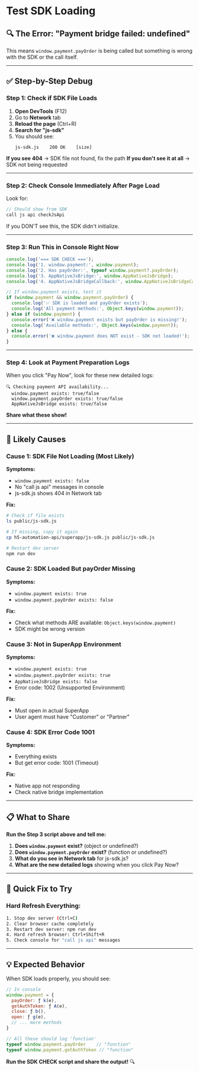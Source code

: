# Test SDK Loading

## 🔍 The Error: "Payment bridge failed: undefined"

This means `window.payment.payOrder` is being called but something is wrong with the SDK or the call itself.

---

## ✅ Step-by-Step Debug

### Step 1: Check if SDK File Loads

1. **Open DevTools** (F12)
2. Go to **Network** tab
3. **Reload the page** (Ctrl+R)
4. **Search for "js-sdk"**
5. You should see:
   ```
   js-sdk.js    200 OK    [size]
   ```

**If you see 404** → SDK file not found, fix the path
**If you don't see it at all** → SDK not being requested

---

### Step 2: Check Console Immediately After Page Load

Look for:
```javascript
// Should show from SDK
call js api checkJsApi
```

If you DON'T see this, the SDK didn't initialize.

---

### Step 3: Run This in Console Right Now

```javascript
console.log('=== SDK CHECK ===');
console.log('1. window.payment:', window.payment);
console.log('2. Has payOrder:', typeof window.payment?.payOrder);
console.log('3. AppNativeJsBridge:', window.AppNativeJsBridge);
console.log('4. AppNativeJsBridgeCallback:', window.AppNativeJsBridgeCallback);

// If window.payment exists, test it
if (window.payment && window.payment.payOrder) {
  console.log('✅ SDK is loaded and payOrder exists');
  console.log('All payment methods:', Object.keys(window.payment));
} else if (window.payment) {
  console.error('❌ window.payment exists but payOrder is missing!');
  console.log('Available methods:', Object.keys(window.payment));
} else {
  console.error('❌ window.payment does NOT exist - SDK not loaded!');
}
```

---

### Step 4: Look at Payment Preparation Logs

When you click "Pay Now", look for these new detailed logs:

```
🔍 Checking payment API availability...
  window.payment exists: true/false
  window.payment.payOrder exists: true/false
  AppNativeJsBridge exists: true/false
```

**Share what these show!**

---

## 🎯 Likely Causes

### Cause 1: SDK File Not Loading (Most Likely)
**Symptoms:**
- `window.payment exists: false`
- No "call js api" messages in console
- js-sdk.js shows 404 in Network tab

**Fix:**
```bash
# Check if file exists
ls public/js-sdk.js

# If missing, copy it again
cp h5-automation-api/superapp/js-sdk.js public/js-sdk.js

# Restart dev server
npm run dev
```

### Cause 2: SDK Loaded But payOrder Missing
**Symptoms:**
- `window.payment exists: true`
- `window.payment.payOrder exists: false`

**Fix:**
- Check what methods ARE available: `Object.keys(window.payment)`
- SDK might be wrong version

### Cause 3: Not in SuperApp Environment
**Symptoms:**
- `window.payment exists: true`
- `window.payment.payOrder exists: true`
- `AppNativeJsBridge exists: false`
- Error code: 1002 (Unsupported Environment)

**Fix:**
- Must open in actual SuperApp
- User agent must have "Customer" or "Partner"

### Cause 4: SDK Error Code 1001
**Symptoms:**
- Everything exists
- But get error code: 1001 (Timeout)

**Fix:**
- Native app not responding
- Check native bridge implementation

---

## 📋 What to Share

**Run the Step 3 script above and tell me:**

1. **Does `window.payment` exist?** (object or undefined?)
2. **Does `window.payment.payOrder` exist?** (function or undefined?)
3. **What do you see in Network tab** for js-sdk.js?
4. **What are the new detailed logs** showing when you click Pay Now?

---

## 🔧 Quick Fix to Try

### Hard Refresh Everything:
```bash
1. Stop dev server (Ctrl+C)
2. Clear browser cache completely
3. Restart dev server: npm run dev
4. Hard refresh browser: Ctrl+Shift+R
5. Check console for "call js api" messages
```

---

## 💡 Expected Behavior

When SDK loads properly, you should see:

```javascript
// In console
window.payment = {
  payOrder: ƒ k(e),
  getAuthToken: ƒ A(e),
  close: ƒ b(),
  open: ƒ g(e),
  // ... more methods
}

// All these should log 'function'
typeof window.payment.payOrder    // "function"
typeof window.payment.getAuthToken // "function"
```

**Run the SDK CHECK script and share the output!** 🔍

